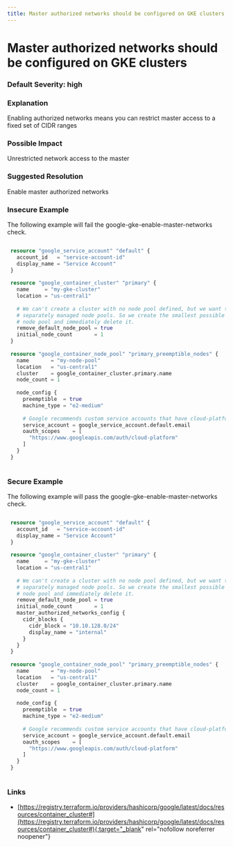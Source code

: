 ```yaml
---
title: Master authorized networks should be configured on GKE clusters
---
```


# Master authorized networks should be configured on GKE clusters

### Default Severity: <span class="severity high">high</span>

### Explanation

Enabling authorized networks means you can restrict master access to a fixed set of CIDR ranges

### Possible Impact
Unrestricted network access to the master

### Suggested Resolution
Enable master authorized networks


### Insecure Example

The following example will fail the google-gke-enable-master-networks check.
```terraform

 resource "google_service_account" "default" {
   account_id   = "service-account-id"
   display_name = "Service Account"
 }
 
 resource "google_container_cluster" "primary" {
   name     = "my-gke-cluster"
   location = "us-central1"
 
   # We can't create a cluster with no node pool defined, but we want to only use
   # separately managed node pools. So we create the smallest possible default
   # node pool and immediately delete it.
   remove_default_node_pool = true
   initial_node_count       = 1
 }
 
 resource "google_container_node_pool" "primary_preemptible_nodes" {
   name       = "my-node-pool"
   location   = "us-central1"
   cluster    = google_container_cluster.primary.name
   node_count = 1
 
   node_config {
     preemptible  = true
     machine_type = "e2-medium"
 
     # Google recommends custom service accounts that have cloud-platform scope and permissions granted via IAM Roles.
     service_account = google_service_account.default.email
     oauth_scopes    = [
       "https://www.googleapis.com/auth/cloud-platform"
     ]
   }
 }
 
```



### Secure Example

The following example will pass the google-gke-enable-master-networks check.
```terraform

 resource "google_service_account" "default" {
   account_id   = "service-account-id"
   display_name = "Service Account"
 }
 
 resource "google_container_cluster" "primary" {
   name     = "my-gke-cluster"
   location = "us-central1"
 
   # We can't create a cluster with no node pool defined, but we want to only use
   # separately managed node pools. So we create the smallest possible default
   # node pool and immediately delete it.
   remove_default_node_pool = true
   initial_node_count       = 1
   master_authorized_networks_config {
     cidr_blocks {
       cidr_block = "10.10.128.0/24"
       display_name = "internal"
     }
   }
 }
 
 resource "google_container_node_pool" "primary_preemptible_nodes" {
   name       = "my-node-pool"
   location   = "us-central1"
   cluster    = google_container_cluster.primary.name
   node_count = 1
 
   node_config {
     preemptible  = true
     machine_type = "e2-medium"
 
     # Google recommends custom service accounts that have cloud-platform scope and permissions granted via IAM Roles.
     service_account = google_service_account.default.email
     oauth_scopes    = [
       "https://www.googleapis.com/auth/cloud-platform"
     ]
   }
 }
 
```



### Links


- [https://registry.terraform.io/providers/hashicorp/google/latest/docs/resources/container_cluster#](https://registry.terraform.io/providers/hashicorp/google/latest/docs/resources/container_cluster#){:target="_blank" rel="nofollow noreferrer noopener"}



